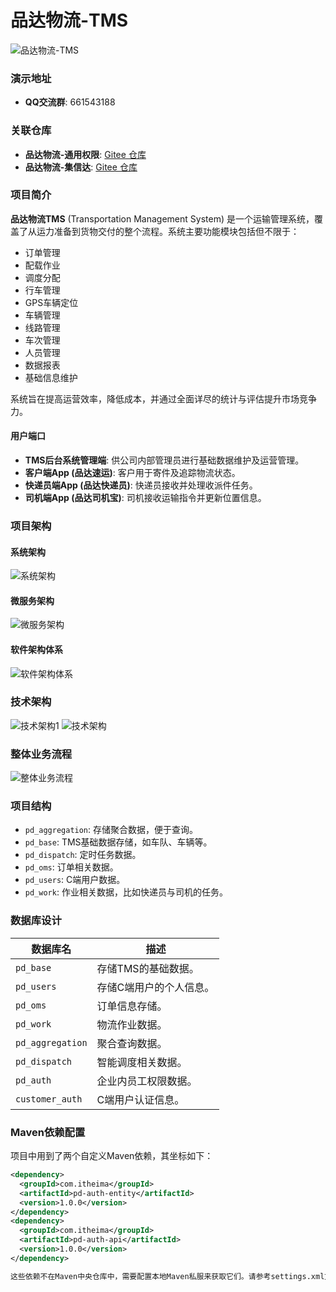 # 品达物流-TMS

![品达物流-TMS](docs/pinda.jpg)


### 演示地址

- **QQ交流群**: 661543188

### 关联仓库

- **品达物流-通用权限**: [Gitee 仓库](https://gitee.com/itxinfei/pinda-authority)
- **品达物流-集信达**: [Gitee 仓库](https://gitee.com/itxinfei/jixinda.git)

### 项目简介

**品达物流TMS** (Transportation Management System) 是一个运输管理系统，覆盖了从运力准备到货物交付的整个流程。系统主要功能模块包括但不限于：

- 订单管理
- 配载作业
- 调度分配
- 行车管理
- GPS车辆定位
- 车辆管理
- 线路管理
- 车次管理
- 人员管理
- 数据报表
- 基础信息维护

系统旨在提高运营效率，降低成本，并通过全面详尽的统计与评估提升市场竞争力。

#### 用户端口

- **TMS后台系统管理端**: 供公司内部管理员进行基础数据维护及运营管理。
- **客户端App (品达速运)**: 客户用于寄件及追踪物流状态。
- **快递员端App (品达快递员)**: 快递员接收并处理收派件任务。
- **司机端App (品达司机宝)**: 司机接收运输指令并更新位置信息。

### 项目架构

#### 系统架构
![系统架构](docs/系统架构.png)

#### 微服务架构
![微服务架构](docs/微服务架构.png)

#### 软件架构体系
![软件架构体系](docs/软件架构体系.png)

### 技术架构

![技术架构1](docs/技术架构1.png)
![技术架构](docs/技术架构.png)

### 整体业务流程

![整体业务流程](docs/整体业务流程.png)

### 项目结构

- `pd_aggregation`: 存储聚合数据，便于查询。
- `pd_base`: TMS基础数据存储，如车队、车辆等。
- `pd_dispatch`: 定时任务数据。
- `pd_oms`: 订单相关数据。
- `pd_users`: C端用户数据。
- `pd_work`: 作业相关数据，比如快递员与司机的任务。

### 数据库设计

| 数据库名      | 描述                                                         |
| ------------- | ------------------------------------------------------------ |
| `pd_base`     | 存储TMS的基础数据。                                          |
| `pd_users`    | 存储C端用户的个人信息。                                      |
| `pd_oms`      | 订单信息存储。                                               |
| `pd_work`     | 物流作业数据。                                               |
| `pd_aggregation` | 聚合查询数据。                                              |
| `pd_dispatch` | 智能调度相关数据。                                           |
| `pd_auth`     | 企业内员工权限数据。                                         |
| `customer_auth` | C端用户认证信息。                                           |

### Maven依赖配置

项目中用到了两个自定义Maven依赖，其坐标如下：

```xml
<dependency>
  <groupId>com.itheima</groupId>
  <artifactId>pd-auth-entity</artifactId>
  <version>1.0.0</version>
</dependency>
<dependency>
  <groupId>com.itheima</groupId>
  <artifactId>pd-auth-api</artifactId>
  <version>1.0.0</version>
</dependency>

这些依赖不在Maven中央仓库中，需要配置本地Maven私服来获取它们。请参考settings.xml文档进行配置。